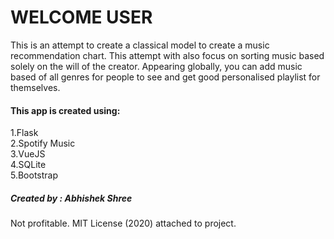# **WELCOME USER**
This is an attempt to create a classical model to create a music recommendation chart. This attempt with also focus on sorting music based solely on the will of the creator.
Appearing globally, you can add music based of all genres for people to see and get good personalised playlist for themselves.
#### This app is created using:
1.Flask <br>
2.Spotify Music <br> 3.VueJS <br> 4.SQLite <br> 5.Bootstrap


##### Created by : Abhishek Shree
Not profitable. MIT License (2020) attached to project.
